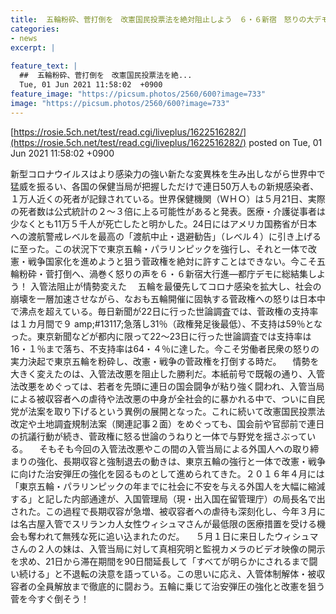 ```yaml
---
title:  五輪粉砕、菅打倒を　改憲国民投票法を絶対阻止しよう　６・６新宿　怒りの大デモへ！ 
categories:
- news
excerpt: |
  
feature_text: |
  ##  五輪粉砕、菅打倒を　改憲国民投票法を絶...
  Tue, 01 Jun 2021 11:58:02  +0900
feature_image: "https://picsum.photos/2560/600?image=733"
image: "https://picsum.photos/2560/600?image=733"
---
```


[https://rosie.5ch.net/test/read.cgi/liveplus/1622516282/](https://rosie.5ch.net/test/read.cgi/liveplus/1622516282/)
posted on Tue, 01 Jun 2021 11:58:02  +0900

<!--more-->

新型コロナウイルスはより感染力の強い新たな変異株を生み出しながら世界中で猛威を振るい、各国の保健当局が把握しただけで連日50万人もの新規感染者、１万人近くの死者が記録されている。世界保健機関（ＷＨＯ）は５月21日、実際の死者数は公式統計の２〜３倍に上る可能性があると発表。医療・介護従事者は少なくとも11万５千人が死亡したと明かした。24日にはアメリカ国務省が日本への渡航警戒レベルを最高の「渡航中止・退避勧告」（レベル４）に引き上げるに至った。この状況下で東京五輪・パラリンピックを強行し、それと一体で改憲・戦争国家化を進めようと狙う菅政権を絶対に許すことはできない。今こそ五輪粉砕・菅打倒へ、渦巻く怒りの声を６・６新宿大行進—都庁デモに総結集しよう！ 入管法阻止が情勢変えた 　五輪を最優先してコロナ感染を拡大し、社会の崩壊を一層加速させながら、なおも五輪開催に固執する菅政権への怒りは日本中で沸点を超えている。毎日新聞が22日に行った世論調査では、菅政権の支持率は１カ月間で９ amp;#13117;急落し31％（政権発足後最低）、不支持は59％となった。東京新聞などが都内に限って22〜23日に行った世論調査では支持率は16・１％まで落ち、不支持率は64・４％に達した。今こそ労働者民衆の怒りの実力決起で東京五輪を粉砕し、改憲・戦争の菅政権を打倒する時だ。 　情勢を大きく変えたのは、入管法改悪を阻止した勝利だ。本紙前号で既報の通り、入管法改悪をめぐっては、若者を先頭に連日の国会闘争が粘り強く闘われ、入管当局による被収容者への虐待や法改悪の中身が全社会的に暴かれる中で、ついに自民党が法案を取り下げるという異例の展開となった。これに続いて改憲国民投票法改定や土地調査規制法案（関連記事２面）をめぐっても、国会前や官邸前で連日の抗議行動が続き、菅政権に怒る世論のうねりと一体で与野党を揺さぶっている。 　そもそも今回の入管法改悪やこの間の入管当局による外国人への取り締まりの強化、長期収容と強制退去の動きは、東京五輪の強行と一体で改憲・戦争に向けた治安弾圧の強化を図るものとして進められてきた。２０１６年４月には「東京五輪・パラリンピックの年までに社会に不安を与える外国人を大幅に縮減する」と記した内部通達が、入国管理局（現・出入国在留管理庁）の局長名で出された。この過程で長期収容が急増、被収容者への虐待も深刻化し、今年３月には名古屋入管でスリランカ人女性ウィシュマさんが最低限の医療措置を受ける機会も奪われて無残な死に追い込まれたのだ。 　５月１日に来日したウィシュマさんの２人の妹は、入管当局に対して真相究明と監視カメラのビデオ映像の開示を求め、21日から滞在期間を90日間延長して「すべてが明らかにされるまで闘い続ける」と不退転の決意を語っている。この思いに応え、入管体制解体・被収容者の全員解放まで徹底的に闘おう。五輪に乗じて治安弾圧の強化と改憲を狙う菅を今すぐ倒そう！
